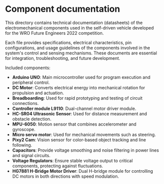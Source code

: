 Component documentation
===

This directory contains technical documentation (datasheets) of the electromechanical components used in the self-driven vehicle developed for the WRO Future Engineers 2022 competition.

Each file provides specifications, electrical characteristics, pin configurations, and usage guidelines of the components involved in the system's control and sensing mechanisms. These documents are essential for integration, troubleshooting, and future development.

Included components:

- **Arduino UNO**: Main microcontroller used for program execution and peripheral control.
- **DC Motor**: Converts electrical energy into mechanical rotation for propulsion and actuation.
- **Breadboarding**: Used for rapid prototyping and testing of circuit connections.
- **Controller module L9110**: Dual-channel motor driver module.
- **HC-SR04 Ultrasonic Sensor**: Used for distance measurement and obstacle detection.
- **MPU-6050**: Motion sensor that combines accelerometer and gyroscope.
- **Micro servo motor**: Used for mechanical movements such as steering.
- **Pixy2 Cam**: Vision sensor for color-based object tracking and line following.
- **Capacitors**: Provide voltage smoothing and noise filtering in power lines and signal circuits.
- **Voltage Regulators**: Ensure stable voltage output to critical components, protecting against fluctuations.
- **HG7881 H-Bridge Motor Driver**: Dual H-bridge module for controlling DC motors in both directions with speed modulation.
